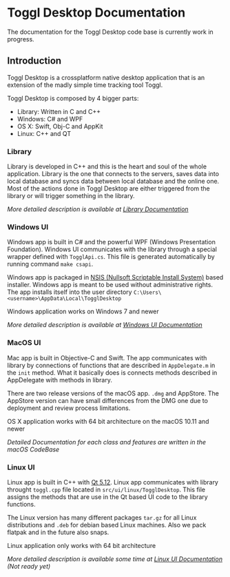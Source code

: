 
# Toggl Desktop Documentation

The documentation for the Toggl Desktop code base is currently work in progress.

## Introduction

Toggl Desktop is a crossplatform native desktop application that is an extension of the madly simple time tracking tool Toggl. 

Toggl Desktop is composed by 4 bigger parts:
  - Library: Written in C and C++
  - Windows: C# and WPF
  - OS X: Swift, Obj-C and AppKit 
  - Linux: C++ and QT

### Library
Library is developed in C++ and this is the heart and soul of the whole application. Library is the one that connects to the servers, saves data into local database and syncs data between local database and the online one. Most of the actions done in Toggl Desktop are either triggered from the library or will trigger something in the library.

_More detailed description is available at [Library Documentation](lib/index.md)_

### Windows UI
Windows app is built in C# and the powerful WPF (Windows Presentation Foundation). Windows UI communicates with the library through a special wrapper defined with `TogglApi.cs`. This file is generated automatically by running command `make csapi`.

Windows app is packaged in [NSIS (Nullsoft Scriptable Install System)](http://nsis.sourceforge.net/Main_Page) based installer. Windows app is meant to be used without administrative rights. The app installs itself into the user directory `C:\Users\<username>\AppData\Local\TogglDesktop`

Windows application works on Windows 7 and newer

_More detailed description is available at [Windows UI Documentation](win/index.md)_

### MacOS UI
Mac app is built in Objective-C and Swift. The app communicates with library by connections of functions that are described in `AppDelegate.m` in the `init` method. What it basically does is connects methods described in AppDelegate with methods in library.

There are two release versions of the macOS app. `.dmg` and AppStore. The AppStore version can have small differences from the DMG one due to deployment and review process limitations.

OS X application works with 64 bit architecture on the macOS 10.11 and newer

_Detailed Documentation for each class and features are written in the macOS CodeBase_

### Linux UI
Linux app is built in C++ with [Qt 5.12](http://www.qt.io/). Linux app communicates with library throught `toggl.cpp` file located in `src/ui/linux/TogglDesktop`. This file assigns the methods that are use in the Qt based UI code to the library functions.

The Linux version has many different packages `tar.gz` for all Linux distributions and `.deb` for debian based Linux machines. Also we pack flatpak and in the future also snaps.

Linux application only works with 64 bit architecture

_More detailed description is available some time at [Linux UI Documentation](linux/index.md) (Not ready yet)_
